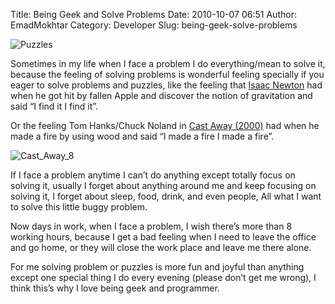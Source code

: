 Title: Being Geek and Solve Problems
Date: 2010-10-07 06:51
Author: EmadMokhtar
Category: Developer
Slug: being-geek-solve-problems

![Puzzles]({filename}/images/Puzzles_2.jpg)

Sometimes in my life when I face a problem I do everything/mean to solve
it, because the feeling of solving problems is wonderful feeling
specially if you eager to solve problems and puzzles, like the feeling
that [Isaac Newton](http://en.wikipedia.org/wiki/Isaac_Newton) had when
he got hit by fallen Apple and discover the notion of gravitation and
said “I find it I find it”.

Or the feeling Tom Hanks/Chuck Noland in [Cast Away
(2000)](http://www.imdb.com/title/tt0162222/) had when he made a fire by
using wood and said “I made a fire I made a fire”.

![Cast\_Away\_8]({filesname}/images/Cast_Away_8_2.jpg)

If I face a problem anytime I can’t do anything except totally focus on
solving it, usually I forget about anything around me and keep focusing
on solving it, I forget about sleep, food, drink, and even people, All
what I want to solve this little buggy problem.

Now days in work, when I face a problem, I wish there’s more than 8
working hours, because I get a bad feeling when I need to leave the
office and go home, or they will close the work place and leave me there
alone.

For me solving problem or puzzles is more fun and joyful than anything
except one special thing I do every evening (please don’t get me wrong),
I think this’s why I love being geek and programmer.
